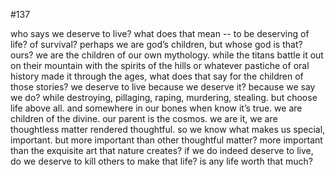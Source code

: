 #137

who says we deserve to live? what does that mean -- to be deserving of life? of survival? perhaps we are god’s children, but whose god is that? ours? we are the children of our own mythology. while the titans battle it out on their mountain with the spirits of the hills or whatever pastiche of oral history made it through the ages, what does that say for the children of those stories? we deserve to live because we deserve it? because we say we do? while destroying, pillaging, raping, murdering, stealing. but choose life above all. and somewhere in our bones when know it’s true. we are children of the divine. our parent is the cosmos. we are it, we are thoughtless matter rendered thoughtful. so we know what makes us special, important. but more important than other thoughtful matter? more important than the exquisite art that nature creates? if we do indeed deserve to live, do we deserve to kill others to make that life? is any life worth that much?